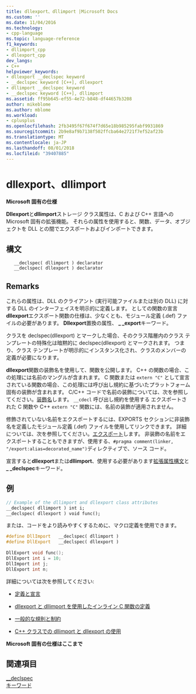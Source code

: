 ```yaml
---
title: dllexport、dllimport |Microsoft Docs
ms.custom: ''
ms.date: 11/04/2016
ms.technology:
- cpp-language
ms.topic: language-reference
f1_keywords:
- dllimport_cpp
- dllexport_cpp
dev_langs:
- C++
helpviewer_keywords:
- dllexport __declspec keyword
- __declspec keyword [C++], dllexport
- dllimport __declspec keyword
- __declspec keyword [C++], dllimport
ms.assetid: ff95b645-ef55-4e72-b848-df44657b3208
author: mikeblome
ms.author: mblome
ms.workload:
- cplusplus
ms.openlocfilehash: 2fb3495f67f674f7d65e18b985295fabf9931869
ms.sourcegitcommit: 2b9e8af9b7138f502ffcba64e2721f7ef52af23b
ms.translationtype: MT
ms.contentlocale: ja-JP
ms.lasthandoff: 08/01/2018
ms.locfileid: "39407885"
---
```

# <a name="dllexport-dllimport"></a>dllexport、dllimport
**Microsoft 固有の仕様**  
  
 **Dllexport**と**dllimport**ストレージ クラス属性は、C および C++ 言語への Microsoft 固有の拡張機能。 それらの属性を使用すると、関数、データ、オブジェクトを DLL との間でエクスポートおよびインポートできます。  
  
## <a name="syntax"></a>構文  
  
```  
   __declspec( dllimport ) declarator  
   __declspec( dllexport ) declarator  
```  
  
## <a name="remarks"></a>Remarks  
 これらの属性は、DLL のクライアント (実行可能ファイルまたは別の DLL) に対する DLL のインターフェイスを明示的に定義します。 としての関数の宣言**dllexport**エクスポート関数の仕様は、少なくとも、モジュール定義 (.def) ファイルの必要があります。 **Dllexport**置換の属性、 **_ _export**キーワード。  
  
 クラスを declspec(dllexport) とマークした場合、そのクラス階層内のクラス テンプレートの特殊化は暗黙的に declspec(dllexport) とマークされます。 つまり、クラス テンプレートが明示的にインスタンス化され、クラスのメンバーの定義が必要になります。  
  
 **dllexport**関数の装飾名を使用して、関数を公開します。 C++ の関数の場合、この処理には名前のマングルが含まれます。 C 関数または `extern "C"` として宣言されている関数の場合、この処理には呼び出し規約に基づいたプラットフォーム固有の装飾が含まれます。 C/C++ コードで名前の装飾については、次を参照してください。[装飾名](../build/reference/decorated-names.md)します。 `__cdecl` 呼び出し規約を使用する エクスポートされた C 関数や C++ `extern "C"` 関数には、名前の装飾が適用されません。  
  
 修飾されていない名前をエクスポートするには、EXPORTS セクションに非装飾名を定義したモジュール定義 (.def) ファイルを使用してリンクできます。 詳細については、次を参照してください。[エクスポート](../build/reference/exports.md)します。 非装飾の名前をエクスポートすることもできますが、使用する、`#pragma comment(linker, "/export:alias=decorated_name")`ディレクティブで、ソース コード。  
  
 宣言すると**dllexport**または**dllimport**、使用する必要があります[拡張属性構文](../cpp/declspec.md)と **_ _declspec**キーワード。  
  
## <a name="example"></a>例  
  
```cpp  
// Example of the dllimport and dllexport class attributes  
__declspec( dllimport ) int i;  
__declspec( dllexport ) void func();  
```  
  
 または、コードをより読みやすくするために、マクロ定義を使用できます。  
  
```cpp  
#define DllImport   __declspec( dllimport )  
#define DllExport   __declspec( dllexport )  
  
DllExport void func();  
DllExport int i = 10;  
DllImport int j;  
DllExport int n;  
```  
  
 詳細については次を参照してください:  
  
-   [定義と宣言](../cpp/definitions-and-declarations-cpp.md)  
  
-   [dllexport と dllimport を使用したインライン C 関数の定義](../cpp/defining-inline-cpp-functions-with-dllexport-and-dllimport.md)  
  
-   [一般的な規則と制約](../cpp/general-rules-and-limitations.md)  
  
-   [C++ クラスでの dllimport と dllexport の使用](../cpp/using-dllimport-and-dllexport-in-cpp-classes.md)  
  
 **Microsoft 固有の仕様はここまで**  
  
## <a name="see-also"></a>関連項目  
 [__declspec](../cpp/declspec.md)   
 [キーワード](../cpp/keywords-cpp.md)